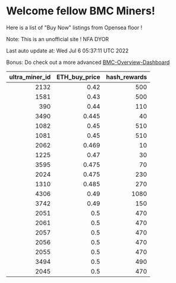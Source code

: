 # Welcome fellow BMC Miners!
Here is a list of "Buy Now" listings from Opensea floor !

Note: This is an unofficial site ! NFA DYOR

Last auto update at: Wed Jul  6 05:37:11 UTC 2022

Bonus: Do check out a more advanced [BMC-Overview-Dashboard](https://dune.com/defifunk/BMC-Overview-Dashboard)


|   ultra_miner_id |   ETH_buy_price |   hash_rewards |
|-----------------:|----------------:|---------------:|
|             2132 |           0.42  |            500 |
|             1581 |           0.43  |            500 |
|              390 |           0.44  |            110 |
|             3490 |           0.445 |             40 |
|             1082 |           0.45  |            510 |
|             1081 |           0.45  |            510 |
|             2062 |           0.469 |             10 |
|             1225 |           0.47  |             30 |
|             3595 |           0.475 |             70 |
|             2024 |           0.475 |            230 |
|             1310 |           0.485 |            270 |
|             4306 |           0.49  |           1080 |
|             3742 |           0.49  |            150 |
|             2051 |           0.5   |            470 |
|             2061 |           0.5   |            470 |
|             2057 |           0.5   |            470 |
|             2056 |           0.5   |            470 |
|             2055 |           0.5   |            470 |
|             3494 |           0.5   |            490 |
|             2045 |           0.5   |            470 |